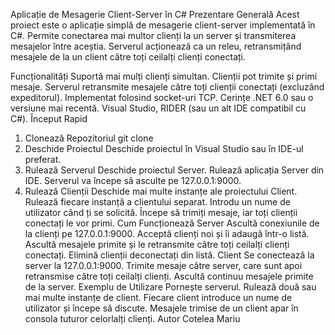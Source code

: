 Aplicație de Mesagerie Client-Server în C#
Prezentare Generală
Acest proiect este o aplicație simplă de mesagerie client-server implementată în C#. Permite conectarea mai multor clienți la un server și transmiterea mesajelor între aceștia. Serverul acționează ca un releu, retransmițând mesajele de la un client către toți ceilalți clienți conectați.

Funcționalități
Suportă mai mulți clienți simultan.
Clienții pot trimite și primi mesaje.
Serverul retransmite mesajele către toți clienții conectați (excluzând expeditorul).
Implementat folosind socket-uri TCP.
Cerințe
.NET 6.0 sau o versiune mai recentă.
Visual Studio, RIDER (sau un alt IDE compatibil cu C#).
Început Rapid
1. Clonează Repozitoriul
 git clone <repository-url>
2. Deschide Proiectul
Deschide proiectul în Visual Studio sau în IDE-ul preferat.
3. Rulează Serverul
Deschide proiectul Server.
Rulează aplicația Server din IDE.
Serverul va începe să asculte pe 127.0.0.1:9000.
4. Rulează Clienții
Deschide mai multe instanțe ale proiectului Client.
Rulează fiecare instanță a clientului separat.
Introdu un nume de utilizator când ți se solicită.
Începe să trimiți mesaje, iar toți clienții conectați le vor primi.
Cum Funcționează
Server
Ascultă conexiunile de la clienți pe 127.0.0.1:9000.
Acceptă clienți noi și îi adaugă într-o listă.
Ascultă mesajele primite și le retransmite către toți ceilalți clienți conectați.
Elimină clienții deconectați din listă.
Client
Se conectează la server la 127.0.0.1:9000.
Trimite mesaje către server, care sunt apoi retransmise către toți ceilalți clienți.
Ascultă continuu mesajele primite de la server.
Exemplu de Utilizare
Pornește serverul.
Rulează două sau mai multe instanțe de client.
Fiecare client introduce un nume de utilizator și începe să discute.
Mesajele trimise de un client apar în consola tuturor celorlalți clienți.
Autor
Cotelea Mariu